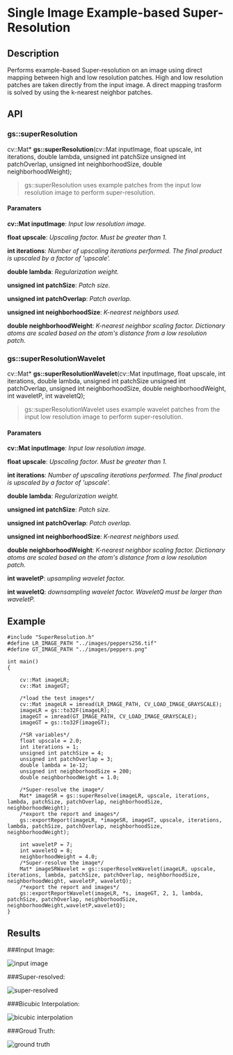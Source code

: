 # Single Image Example-based Super-Resolution

## Description

Performs example-based Super-resolution on an image using direct mapping between high and low resolution patches. High and low resolution patches are taken directly from the input image. A direct mapping trasform is solved by using the k-nearest neighbor patches.

## API

### gs::superResolution

cv::Mat* **gs::superResolution**(cv::Mat inputImage, float upscale, int iterations, double lambda, unsigned int patchSize
							unsigned int patchOverlap, unsigned int neighborhoodSize, double neighborhoodWeight);

> gs::superResolution uses example patches from the input low resolution image to perform super-resolution.

#### Paramaters
**cv::Mat inputImage**: *Input low resolution image.*

**float upscale**: *Upscaling factor. Must be greater than 1.*

**int iterations**: *Number of upscaling iterations performed. The final product is upscaled by a factor of 'upscale'.*

**double lambda**: *Regularization weight.*

**unsigned int patchSize**: *Patch size.*

**unsigned int patchOverlap**: *Patch overlap.*

**unsigned int neighborhoodSize**: *K-nearest neighbors used.*

**double neighborhoodWeight**: *K-nearest neighbor scaling factor. Dictionary atoms are scaled based on the atom's distance from a low resolution patch.*


### gs::superResolutionWavelet

cv::Mat* **gs::superResolutionWavelet**(cv::Mat inputImage, float upscale, int iterations, double lambda, unsigned int patchSize
							unsigned int patchOverlap, unsigned int neighborhoodSize, double neighborhoodWeight, int waveletP, int waveletQ);

> gs::superResolutionWavelet uses example wavelet patches from the input low resolution image to perform super-resolution.

#### Paramaters
**cv::Mat inputImage**: *Input low resolution image.*

**float upscale**: *Upscaling factor. Must be greater than 1.*

**int iterations**: *Number of upscaling iterations performed. The final product is upscaled by a factor of 'upscale'.*

**double lambda**: *Regularization weight.*

**unsigned int patchSize**: *Patch size.*

**unsigned int patchOverlap**: *Patch overlap.*

**unsigned int neighborhoodSize**: *K-nearest neighbors used.*

**double neighborhoodWeight**: *K-nearest neighbor scaling factor. Dictionary atoms are scaled based on the atom's distance from a low resolution patch.*

**int waveletP**: *upsampling wavelet factor.*

**int waveletQ**: *downsampling wavelet factor. WaveletQ must be larger than waveletP.*

## Example

```
#include "SuperResolution.h"
#define LR_IMAGE_PATH "../images/peppers256.tif"
#define GT_IMAGE_PATH "../images/peppers.png"

int main()
{

	cv::Mat imageLR;
	cv::Mat imageGT;

	/*load the test images*/
	cv::Mat imageLR = imread(LR_IMAGE_PATH, CV_LOAD_IMAGE_GRAYSCALE);
	imageLR = gs::to32F(imageLR);
	imageGT = imread(GT_IMAGE_PATH, CV_LOAD_IMAGE_GRAYSCALE);
	imageGT = gs::to32F(imageGT);

	/*SR variables*/
	float upscale = 2.0;
	int iterations = 1;
	unsigned int patchSize = 4;
	unsigned int patchOverlap = 3;
	double lambda = 1e-12;
	unsigned int neighborhoodSize = 200;
	double neighborhoodWeight = 1.0;

	/*Super-resolve the image*/
	Mat* imageSR = gs::superResolve(imageLR, upscale, iterations, lambda, patchSize, patchOverlap, neighborhoodSize, neighborhoodWeight);
	/*export the report and images*/
	gs::exportReport(imageLR, *imageSR, imageGT, upscale, iterations, lambda, patchSize, patchOverlap, neighborhoodSize, neighborhoodWeight);

	int waveletP = 7;
	int waveletQ = 8;
	neighborhoodWeight = 4.0;
	/*Super-resolve the image*/
	Mat* imageSRWavelet = gs::superResolveWavelet(imageLR, upscale, iterations, lambda, patchSize, patchOverlap, neighborhoodSize, neighborhoodWeight, waveletP, waveletQ);
	/*export the report and images*/
	gs::exportReportWavelet(imageLR, *s, imageGT, 2, 1, lambda, patchSize, patchOverlap, neighborhoodSize, neighborhoodWeight,waveletP,waveletQ);
}
```

## Results

###Input Image:

![input image](https://raw.githubusercontent.com/Gregjksmith/Single-Image-Example-Based-Super-Resolution/master/images/peppers256.png?raw=true)

###Super-resolved:

![super-resolved](https://github.com/Gregjksmith/Single-Image-Example-Based-Super-Resolution/blob/master/images/imageSR.png?raw=true)

###Bicubic Interpolation:

![bicubic interpolation](https://raw.githubusercontent.com/Gregjksmith/Single-Image-Example-Based-Super-Resolution/master/images/inputImage_interpolated.png?raw=true)

###Groud Truth:

![ground truth](https://raw.githubusercontent.com/Gregjksmith/Single-Image-Example-Based-Super-Resolution/master/images/imageGT.png?raw=true)